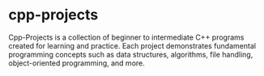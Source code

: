 # cpp-projects
Cpp-Projects is a collection of beginner to intermediate C++ programs created for learning and practice. Each project demonstrates fundamental programming concepts such as data structures, algorithms, file handling, object-oriented programming, and more. 
